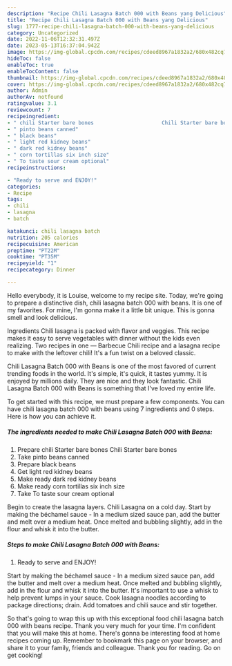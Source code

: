 ```yaml
---
description: "Recipe Chili Lasagna Batch 000 with Beans yang Delicious"
title: "Recipe Chili Lasagna Batch 000 with Beans yang Delicious"
slug: 1777-recipe-chili-lasagna-batch-000-with-beans-yang-delicious
category: Uncategorized
date: 2022-11-06T12:32:31.497Z
date: 2023-05-13T16:37:04.942Z
image: https://img-global.cpcdn.com/recipes/cdeed8967a1832a2/680x482cq70/chili-lasagna-batch-000-with-beans-recipe-main-photo.jpg
hideToc: false
enableToc: true
enableTocContent: false
thumbnail: https://img-global.cpcdn.com/recipes/cdeed8967a1832a2/680x482cq70/chili-lasagna-batch-000-with-beans-recipe-main-photo.jpg
cover: https://img-global.cpcdn.com/recipes/cdeed8967a1832a2/680x482cq70/chili-lasagna-batch-000-with-beans-recipe-main-photo.jpg
author: Admin
authorAv: notfound
ratingvalue: 3.1
reviewcount: 7
recipeingredient:
- " chili Starter bare bones                      Chili Starter bare bones"
- " pinto beans canned"
- " black beans"
- " light red kidney beans"
- " dark red kidney beans"
- " corn tortillas six inch size"
- " To taste sour cream optional"
recipeinstructions:

- "Ready to serve and ENJOY!"
categories:
- Recipe
tags:
- chili
- lasagna
- batch

katakunci: chili lasagna batch 
nutrition: 205 calories
recipecuisine: American
preptime: "PT22M"
cooktime: "PT35M"
recipeyield: "1"
recipecategory: Dinner

---
```



Hello everybody, it is Louise, welcome to my recipe site. Today, we're going to prepare a distinctive dish, chili lasagna batch 000 with beans. It is one of my favorites. For mine, I'm gonna make it a little bit unique. This is gonna smell and look delicious.

Ingredients Chili lasagna is packed with flavor and veggies. This recipe makes it easy to serve vegetables with dinner without the kids even realizing. Two recipes in one — Barbecue Chili recipe and a lasagna recipe to make with the leftover chili! It&#39;s a fun twist on a beloved classic.

Chili Lasagna Batch 000 with Beans is one of the most favored of current trending foods in the world. It's simple, it's quick, it tastes yummy. It is enjoyed by millions daily. They are nice and they look fantastic. Chili Lasagna Batch 000 with Beans is something that I've loved my entire life.


To get started with this recipe, we must prepare a few components. You can have chili lasagna batch 000 with beans using 7 ingredients and 0 steps. Here is how you can achieve it.

<!--inarticleads1-->

##### The ingredients needed to make Chili Lasagna Batch 000 with Beans:

1. Prepare  chili Starter bare bones                      Chili Starter bare bones
1. Take  pinto beans canned
1. Prepare  black beans
1. Get  light red kidney beans
1. Make ready  dark red kidney beans
1. Make ready  corn tortillas six inch size
1. Take  To taste sour cream optional


Begin to create the lasagna layers. Chili Lasagna on a cold day. Start by making the béchamel sauce - In a medium sized sauce pan, add the butter and melt over a medium heat. Once melted and bubbling slightly, add in the flour and whisk it into the butter. 

<!--inarticleads2-->

##### Steps to make Chili Lasagna Batch 000 with Beans:


1. Ready to serve and ENJOY!

Start by making the béchamel sauce - In a medium sized sauce pan, add the butter and melt over a medium heat. Once melted and bubbling slightly, add in the flour and whisk it into the butter. It&#39;s important to use a whisk to help prevent lumps in your sauce. Cook lasagna noodles according to package directions; drain. Add tomatoes and chili sauce and stir together. 

So that's going to wrap this up with this exceptional food chili lasagna batch 000 with beans recipe. Thank you very much for your time. I'm confident that you will make this at home. There's gonna be interesting food at home recipes coming up. Remember to bookmark this page on your browser, and share it to your family, friends and colleague. Thank you for reading. Go on get cooking!
